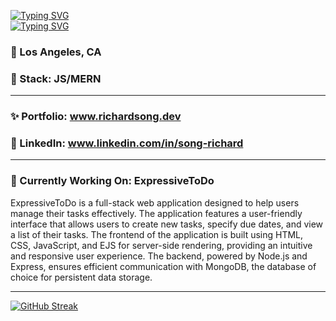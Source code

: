 [![Typing SVG](https://readme-typing-svg.demolab.com?font=Fira+Code&pause=1000&random=false&width=435&lines=Hello!+I'm+Richard)](https://git.io/typing-svg) <br>
[![Typing SVG](https://readme-typing-svg.demolab.com?font=Fira+Code&pause=1000&color=F70404&random=false&width=435&lines=a+Full-Stack+Software+Developer)](https://git.io/typing-svg)
### 🌆 Los Angeles, CA
### 🥞 Stack: JS/MERN
-----
### ✨ Portfolio: www.richardsong.dev
### 🔗 LinkedIn: www.linkedin.com/in/song-richard
-----
### 🚧 Currently Working On: ExpressiveToDo

ExpressiveToDo is a full-stack web application designed to help users manage their tasks effectively. The application features a user-friendly interface that allows users to create new tasks, specify due dates, and view a list of their tasks. The frontend of the application is built using HTML, CSS, JavaScript, and EJS for server-side rendering, providing an intuitive and responsive user experience. The backend, powered by Node.js and Express, ensures efficient communication with MongoDB, the database of choice for persistent data storage.

-----
[![GitHub Streak](https://streak-stats.demolab.com?user=Song-richard&theme=dark)](https://git.io/streak-stats)

